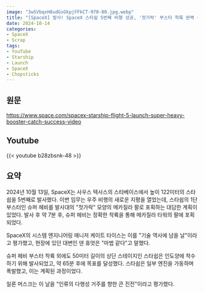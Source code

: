 ```yaml
---
image: "3wSVbqxH8udGsGkpjFFkCT-970-80.jpg.webp"
title: "[SpaceX] 발사! SpaceX 스타쉽 5번째 비행 성공, '젓가락' 부스터 착륙 완벽 성공" 
date: 2024-10-14
categories: 
- SpaceX
- Scrap
tags:
- YouTube
- Starship
- Launch
- SpaceX
- Chopsticks
---
```


## 원문

https://www.space.com/spacex-starship-flight-5-launch-super-heavy-booster-catch-success-video

## Youtube

{{< youtube b28zbsnk-48 >}}

## 요약

2024년 10월 13일, SpaceX는 사우스 텍사스의 스타베이스에서 높이 122미터의 스타쉽을 5번째로 발사했다. 이번 임무는 우주 비행의 새로운 지평을 열었는데, 스타쉽의 1단 부스터인 슈퍼 헤비를 발사대의 "젓가락" 모양의 메카질라 팔로 포획하는 대담한 계획이 있었다. 발사 후 약 7분 후, 슈퍼 헤비는 정확한 착륙을 통해 메카질라 타워의 팔에 포획되었다.

SpaceX의 시스템 엔지니어링 매니저 케이트 타이스는 이를 "기술 역사에 남을 날"이라고 평가했고, 현장에 있던 대변인 댄 휴엇은 "마법 같다"고 말했다.

슈퍼 헤비 부스터 착륙 외에도 50미터 길이의 상단 스테이지인 스타쉽은 인도양에 착수하기 위해 발사되었고, 약 65분 후에 목표를 달성했다. 스타쉽은 일부 엔진을 가동하며 폭발했고, 이는 계획된 과정이었다.

일론 머스크는 이 날을 "인류의 다행성 거주를 향한 큰 진전"이라고 평가했다.